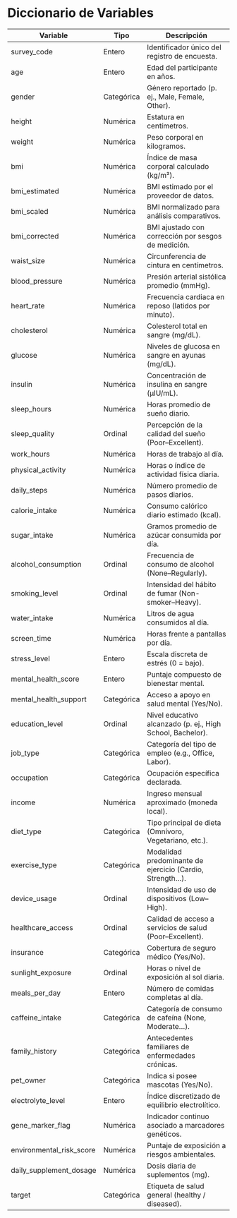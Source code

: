 # Diccionario de Variables

| Variable | Tipo | Descripción |
| --- | --- | --- |
| survey_code | Entero | Identificador único del registro de encuesta. |
| age | Entero | Edad del participante en años. |
| gender | Categórica | Género reportado (p. ej., Male, Female, Other). |
| height | Numérica | Estatura en centímetros. |
| weight | Numérica | Peso corporal en kilogramos. |
| bmi | Numérica | Índice de masa corporal calculado (kg/m²). |
| bmi_estimated | Numérica | BMI estimado por el proveedor de datos. |
| bmi_scaled | Numérica | BMI normalizado para análisis comparativos. |
| bmi_corrected | Numérica | BMI ajustado con corrección por sesgos de medición. |
| waist_size | Numérica | Circunferencia de cintura en centímetros. |
| blood_pressure | Numérica | Presión arterial sistólica promedio (mmHg). |
| heart_rate | Numérica | Frecuencia cardiaca en reposo (latidos por minuto). |
| cholesterol | Numérica | Colesterol total en sangre (mg/dL). |
| glucose | Numérica | Niveles de glucosa en sangre en ayunas (mg/dL). |
| insulin | Numérica | Concentración de insulina en sangre (µIU/mL). |
| sleep_hours | Numérica | Horas promedio de sueño diario. |
| sleep_quality | Ordinal | Percepción de la calidad del sueño (Poor–Excellent). |
| work_hours | Numérica | Horas de trabajo al día. |
| physical_activity | Numérica | Horas o índice de actividad física diaria. |
| daily_steps | Numérica | Número promedio de pasos diarios. |
| calorie_intake | Numérica | Consumo calórico diario estimado (kcal). |
| sugar_intake | Numérica | Gramos promedio de azúcar consumida por día. |
| alcohol_consumption | Ordinal | Frecuencia de consumo de alcohol (None–Regularly). |
| smoking_level | Ordinal | Intensidad del hábito de fumar (Non-smoker–Heavy). |
| water_intake | Numérica | Litros de agua consumidos al día. |
| screen_time | Numérica | Horas frente a pantallas por día. |
| stress_level | Entero | Escala discreta de estrés (0 = bajo). |
| mental_health_score | Entero | Puntaje compuesto de bienestar mental. |
| mental_health_support | Categórica | Acceso a apoyo en salud mental (Yes/No). |
| education_level | Ordinal | Nivel educativo alcanzado (p. ej., High School, Bachelor). |
| job_type | Categórica | Categoría del tipo de empleo (e.g., Office, Labor). |
| occupation | Categórica | Ocupación específica declarada. |
| income | Numérica | Ingreso mensual aproximado (moneda local). |
| diet_type | Categórica | Tipo principal de dieta (Omnívoro, Vegetariano, etc.). |
| exercise_type | Categórica | Modalidad predominante de ejercicio (Cardio, Strength…). |
| device_usage | Ordinal | Intensidad de uso de dispositivos (Low–High). |
| healthcare_access | Ordinal | Calidad de acceso a servicios de salud (Poor–Excellent). |
| insurance | Categórica | Cobertura de seguro médico (Yes/No). |
| sunlight_exposure | Ordinal | Horas o nivel de exposición al sol diaria. |
| meals_per_day | Entero | Número de comidas completas al día. |
| caffeine_intake | Categórica | Categoría de consumo de cafeína (None, Moderate…). |
| family_history | Categórica | Antecedentes familiares de enfermedades crónicas. |
| pet_owner | Categórica | Indica si posee mascotas (Yes/No). |
| electrolyte_level | Entero | Índice discretizado de equilibrio electrolítico. |
| gene_marker_flag | Numérica | Indicador continuo asociado a marcadores genéticos. |
| environmental_risk_score | Numérica | Puntaje de exposición a riesgos ambientales. |
| daily_supplement_dosage | Numérica | Dosis diaria de suplementos (mg). |
| target | Categórica | Etiqueta de salud general (healthy / diseased). |
